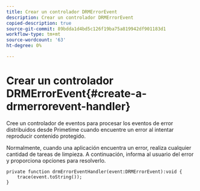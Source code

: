 ```yaml
---
title: Crear un controlador DRMErrorEvent
description: Crear un controlador DRMErrorEvent
copied-description: true
source-git-commit: 89bdda1d4bd5c126f19ba75a819942df901183d1
workflow-type: tm+mt
source-wordcount: '63'
ht-degree: 0%

---
```



# Crear un controlador DRMErrorEvent{#create-a-drmerrorevent-handler}

Cree un controlador de eventos para procesar los eventos de error distribuidos desde Primetime cuando encuentre un error al intentar reproducir contenido protegido.

Normalmente, cuando una aplicación encuentra un error, realiza cualquier cantidad de tareas de limpieza. A continuación, informa al usuario del error y proporciona opciones para resolverlo.

```
private function drmErrorEventHandler(event:DRMErrorEvent):void {  
    trace(event.toString());  
} 
```

